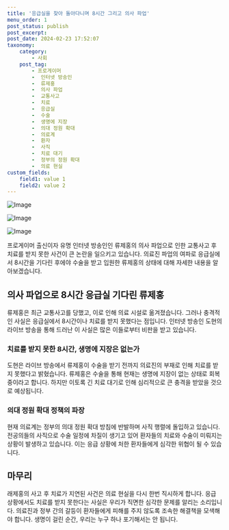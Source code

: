 ```yaml
---
title: '응급실을 찾아 돌아다니며 8시간 그리고 의사 파업'
menu_order: 1
post_status: publish
post_excerpt: 
post_date: 2024-02-23 17:52:07
taxonomy:
    category:
        - 사회
    post_tag:
        - 프로게이머
        -  인터넷 방송인
        -  류제홍
        -  의사 파업
        -  교통사고
        -  치료
        -  응급실
        -  수술
        -  생명에 지장
        -  의대 정원 확대
        -  의료계
        -  환자
        -  사직
        -  치료 대기
        -  정부의 정원 확대
        -  의료 현실
custom_fields:
    field1: value 1
    field2: value 2
---
```


![Image](https://imgnews.pstatic.net/image/005/2024/02/23/2024022304195650974_1708629596_0019823801_20240223095201672.jpg?type=w647)

![Image](https://imgnews.pstatic.net/image/005/2024/02/23/2024022304201650975_1708629616_0019823801_20240223095201676.jpg?type=w647)

![Image](https://imgnews.pstatic.net/image/005/2024/02/23/2024022304210550976_1708629667_0019823801_20240223095201679.jpg?type=w647)

프로게이머 출신이자 유명 인터넷 방송인인 류제홍의 의사 파업으로 인한 교통사고 후 치료를 받지 못한 사건이 큰 논란을 일으키고 있습니다. 의료진 파업의 여파로 응급실에서 8시간을 기다린 후에야 수술을 받고 입원한 류제홍의 상태에 대해 자세한 내용을 알아보겠습니다.
## 의사 파업으로 8시간 응급실 기다린 류제홍
류제홍은 최근 교통사고를 당했고, 이로 인해 의료 시설로 옮겨졌습니다. 그러나 충격적인 사실은 응급실에서 8시간이나 치료를 받지 못했다는 점입니다. 인터넷 방송인 도현의 라이브 방송을 통해 드러난 이 사실은 많은 이들로부터 비판을 받고 있습니다.
### 치료를 받지 못한 8시간, 생명에 지장은 없는가
도현은 라이브 방송에서 류제홍이 수술을 받기 전까지 의료진의 부재로 인해 치료를 받지 못했다고 밝혔습니다. 류제홍은 수술을 통해 현재는 생명에 지장이 없는 상태로 회복 중이라고 합니다. 하지만 이토록 긴 치료 대기로 인해 심리적으로 큰 충격을 받았을 것으로 예상됩니다.
### 의대 정원 확대 정책의 파장
현재 의료계는 정부의 의대 정원 확대 방침에 반발하며 사직 행렬에 돌입하고 있습니다. 전공의들의 사직으로 수술 일정에 차질이 생기고 있어 환자들의 치료와 수술이 미뤄지는 상황이 발생하고 있습니다. 이는 응급 상황에 처한 환자들에게 심각한 위협이 될 수 있습니다.
## 마무리
래제홍의 사고 후 치료가 지연된 사건은 의료 현실을 다시 한번 직시하게 합니다. 응급 상황에서도 치료를 받지 못한다는 사실은 우리가 직면한 심각한 문제를 알리는 소리입니다. 의료진과 정부 간의 갈등이 환자들에게 피해를 주지 않도록 조속한 해결책을 모색해야 합니다. 생명이 걸린 순간, 우리는 누구 하나 포기해서는 안 됩니다.
